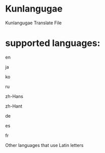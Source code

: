# Kunlangugae
Kunlangugae Translate File


# supported languages:
en

ja

ko

ru

zh-Hans

zh-Hant

de

es

fr

Other languages that use Latin letters


